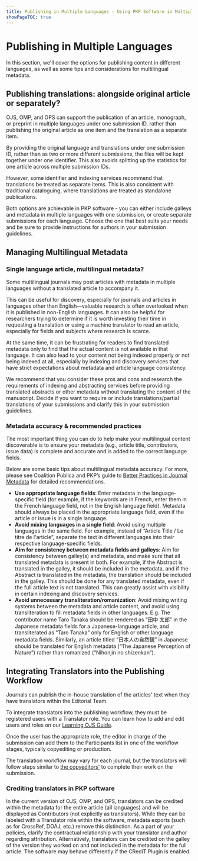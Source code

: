 ```yaml
---
title: Publishing in Multiple Languages - Using PKP Software in Multiple Languages
showPageTOC: true
---
```


# Publishing in Multiple Languages

In this section, we'll cover the options for publishing content in different languages, as well as some tips and considerations for multilingual metadata.

## Publishing translations: alongside original article or separately?

OJS, OMP, and OPS can support the publication of an article, monograph, or preprint in multiple languages under one submission ID, rather than publishing the original article as one item and the translation as a separate item.

By providing the original language and translations under one submission ID, rather than as two or more different submissions, the files will be kept together under one identifier. This also avoids splitting up the statistics for one article across multiple submission IDs.

However, some identifier and indexing services recommend that translations be treated as separate items. This is also consistent with traditional cataloguing, where translations are treated as standalone publications.

Both options are achievable in PKP software - you can either include galleys and metadata in multiple languages with one submission, or create separate submissions for each language. Choose the one that best suits your needs and be sure to provide instructions for authors in your submission guidelines.

## Managing Multilingual Metadata

### Single language article, multilingual metadata?

Some multilingual journals may post articles with metadata in multiple languages without a translated article to accompany it.

This can be useful for discovery, especially for journals and articles in languages other than English—valuable research is often overlooked when it is published in non-English languages. It can also be helpful for researchers trying to determine if it is worth investing their time in requesting a translation or using a machine translator to read an article, especially for fields and subjects where research is scarce.

At the same time, it can be frustrating for readers to find translated metadata only to find that the actual content is not available in that language. It can also lead to your content not being indexed properly or not being indexed at all, especially by indexing and discovery services that have strict expectations about metadata and article language consistency.

We recommend that you consider these pros and cons and research the requirements of indexing and abstracting services before providing translated abstracts or other metadata without translating the content of the manuscript. Decide if you want to require or include translations/partial translations of your submissions and clarify this in your submission guidelines.

### Metadata accuracy & recommended practices

The most important thing you can do to help make your multilingual content discoverable is to ensure your metadata (e.g., article title, contributors, issue data) is complete and accurate and is added to the correct language fields.

Below are some basic tips about multilingual metadata accuracy. For more, please see Coalition Publica and PKP’s guide to [Better Practices in Journal Metadata](https://docs.pkp.sfu.ca/metadata-practices/en/) for detailed recommendations.

-   **Use appropriate language fields**: Enter metadata in the language-specific field (for example, if the keywords are in French, enter them in the French language field, not in the English language field). Metadata should always be placed in the appropriate language field, even if the article or issue is in a single language.      
-   **Avoid mixing languages in a single field**: Avoid using multiple languages in the same field. For example, instead of “Article Title / Le titre de l'article”, separate the text in different languages into their respective language-specific fields.  
-   **Aim for consistency between metadata fields and galleys**: Aim for consistency between galley(s) and metadata, and make sure that all translated metadata is present in both. For example, if the Abstract is translated in the galley, it should be included in the metadata, and if the Abstract is translated in the metadata, the translation should be included in the galley. This should be done for any translated metadata, even if the full article text is not translated. This can greatly assist with visibility in certain indexing and discovery services.  
-   **Avoid unnecessary transliteration/romanization**: Avoid mixing writing systems between the metadata and article content, and avoid using transliteration to fill metadata fields in other languages. E.g. The contributor name Taro Tanaka should be rendered as “田中 太郎” in the Japanese metadata fields for a Japanese-language article, and transliterated as “Taro Tanaka” only for English or other language metadata fields. Similarly, an article titled “日本人の自然観” in Japanese should be translated for English metadata (“The Japanese Perception of Nature”) rather than romanized (“Nihonjin no shizenkan”).


## Integrating Translators into the Publishing Workflow

Journals can publish the in-house translation of the articles' text when they have translators within the Editorial Team.

To integrate translators into the publishing workflow, they must be registered users with a Translator role. You can learn how to add and edit users and roles on our [Learning OJS Guide](https://docs.pkp.sfu.ca/learning-ojs/en/users-and-roles#users).

Once the user has the appropriate role, the editor in charge of the submission can add them to the Participants list in one of the workflow stages, typically copyediting or production.

The translation workflow may vary for each journal, but the translators will follow steps similar to [the copyeditors'](https://docs.pkp.sfu.ca/learning-ojs/en/editorial-workflow#copyediting) to complete their work on the submission.

### Crediting translators in PKP software

In the current version of OJS, OMP, and OPS, translators can be credited within the metadata for the entire article (all languages) and will be displayed as Contributors (not explicitly as translators). While they can be labeled with a Translator role within the software, metadata exports (such as for CrossRef, DOAJ, etc.) remove this distinction. As a part of your policies, clarify the contractual relationship with your translator and author regarding attribution. Alternatively, translators can be credited on the galley of the version they worked on and not included in the metadata for the full article. The software may behave differently if the CRediT Plugin is enabled.
